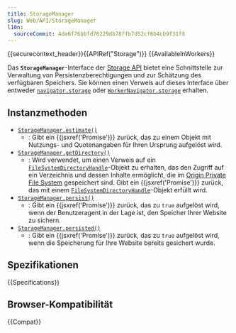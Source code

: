 ```yaml
---
title: StorageManager
slug: Web/API/StorageManager
l10n:
  sourceCommit: 4de6f76bbfd76229db78ffb7d52cf6b4cb9f31f8
---
```


{{securecontext_header}}{{APIRef("Storage")}} {{AvailableInWorkers}}

Das **`StorageManager`**-Interface der [Storage API](/de/docs/Web/API/Storage_API) bietet eine Schnittstelle zur Verwaltung von Persistenzberechtigungen und zur Schätzung des verfügbaren Speichers. Sie können einen Verweis auf dieses Interface über entweder [`navigator.storage`](/de/docs/Web/API/Navigator/storage) oder [`WorkerNavigator.storage`](/de/docs/Web/API/WorkerNavigator/storage) erhalten.

## Instanzmethoden

- [`StorageManager.estimate()`](/de/docs/Web/API/StorageManager/estimate)
  - : Gibt ein {{jsxref('Promise')}} zurück, das zu einem Objekt mit Nutzungs- und Quotenangaben für Ihren Ursprung aufgelöst wird.
- [`StorageManager.getDirectory()`](/de/docs/Web/API/StorageManager/getDirectory)
  - : Wird verwendet, um einen Verweis auf ein [`FileSystemDirectoryHandle`](/de/docs/Web/API/FileSystemDirectoryHandle)-Objekt zu erhalten, das den Zugriff auf ein Verzeichnis und dessen Inhalte ermöglicht, die im [Origin Private File System](/de/docs/Web/API/File_System_API/Origin_private_file_system) gespeichert sind. Gibt ein {{jsxref('Promise')}} zurück, das mit einem [`FileSystemDirectoryHandle`](/de/docs/Web/API/FileSystemDirectoryHandle)-Objekt erfüllt wird.
- [`StorageManager.persist()`](/de/docs/Web/API/StorageManager/persist)
  - : Gibt ein {{jsxref('Promise')}} zurück, das zu `true` aufgelöst wird, wenn der Benutzeragent in der Lage ist, den Speicher Ihrer Website zu sichern.
- [`StorageManager.persisted()`](/de/docs/Web/API/StorageManager/persisted)
  - : Gibt ein {{jsxref('Promise')}} zurück, das zu `true` aufgelöst wird, wenn die Speicherung für Ihre Website bereits gesichert wurde.

## Spezifikationen

{{Specifications}}

## Browser-Kompatibilität

{{Compat}}
